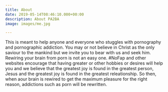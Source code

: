 ```yaml
---
title: About
date: 2019-05-14T08:46:10.000+00:00
description: About PA2BA
image: images/me.jpg

---
```

This is meant to help anyone and everyone who stuggles with pornography and pornographic addiction. You may or not believe in Christ as the only saviour to the mankind but we invite you to bear with us and seek him. Rewiring your brain from porn is not an easy one. #NoFap and other websites encourage that having greater or other hobbies or desires will help you and we believe that the greatest joy is found in the greatest person, Jesus and the greatest joy is found in the greatest releationship. So then, when aour brain is rewired to get the maximum pleasure for the right reason, addictions such as porn will be rewritten.